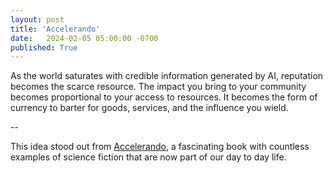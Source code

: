 ```yaml
---
layout: post
title: 'Accelerando'
date:   2024-02-05 05:00:00 -0700
published: True 
---
```


As the world saturates with credible information generated by AI, reputation becomes the scarce resource. The impact you bring to your community becomes proportional to your access to resources. It becomes the form of currency to barter for goods, services, and the influence you wield.

--

This idea stood out from [Accelerando](https://en.wikipedia.org/wiki/Accelerando), a fascinating book with countless examples of science fiction that are now part of our day to day life. 

